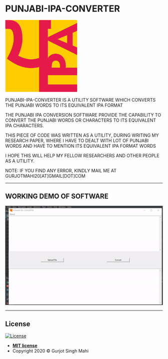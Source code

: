 # PUNJABI-IPA-CONVERTER
<img src="https://github.com/GurjotSinghMahi/PUNJABI-IPA-CONVERTER/blob/master/pipalogo.gif" title="PUNJABI-IPA-CONVERTER" height=230 width =230 alt="PUNJABI IPA CONVERTER">

PUNJABI-IPA-CONVERTER IS A UTILITY SOFTWARE WHICH CONVERTS THE PUNJABI WORDS TO ITS EQUIVALENT IPA FORMAT

THE PUNJABI IPA CONVERSION SOFTWARE PROVIDE THE CAPABILITY TO CONVERT THE PUNJABI WORDS
OR CHARACTERS TO ITS EQUIVALENT IPA CHARACTERS.

THIS PIECE OF CODE WAS WRITTEN AS A UTILITY, DURING WRITING MY RESEARCH PAPER,
WHERE I HAVE TO DEALT WITH LOT OF PUNJABI WORDS AND HAVE TO MENTION ITS EQUIVALENT
IPA FORMAT WORDS

I HOPE THIS WILL HELP MY FELLOW RESEARCHERS AND OTHER PEOPLE AS A UTILITY.

NOTE: IF YOU FIND ANY ERROR, KINDLY MAIL ME AT GURJOTMAHI20[AT]GMAIL[DOT]COM

---
## WORKING DEMO OF SOFTWARE
![PUNJABI-IPA-CONVERTER](https://github.com/GurjotSinghMahi/PUNJABI-IPA-CONVERTER/blob/master/EXAMPLE.gif)

---
## License
[![License](http://img.shields.io/:license-mit-blue.svg?style=flat-square)](https://github.com/GurjotSinghMahi/punjabi_news_website_crawlers/blob/master/mit_licence.txt)
- **[MIT license](https://github.com/GurjotSinghMahi/punjabi_news_website_crawlers/blob/master/mit_licence.txt)**
- Copyright 2020 © Gurjot Singh Mahi
